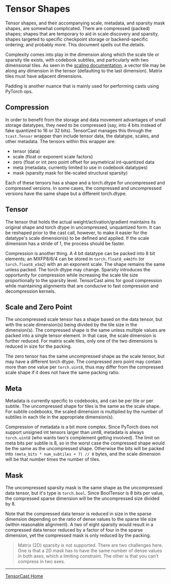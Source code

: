 <!-- markdownlint-disable MD033 MD041 -->

# Tensor Shapes

Tensor shapes, and their accompanying scale, metadata, and sparsity mask shapes, are somewhat complicated.
There are compressed (packed) shapes; shapes that are temporary to aid in scale discovery and sparsity, shapes
targeted to specific checkpoint storage or backend-specific ordering; and probably more.  This document spells out
the details.

Complexity comes into play in the dimension along which the scale tile or sparsity tile exists, with codebook
subtiles, and particularly with two dimensional tiles.  As seen in the [scaling documentation](./scale.md),
a vector tile may be along any dimension in the tensor (defaulting to the last dimension).  Matrix tiles
must have adjacent dimensions.

Padding is another nuance that is mainly used for performing casts using PyTorch ops.

## Compression

In order to benefit from the storage and data movement advantages of small storage datatypes, they need to be
compressed (say, into 4 bits instead of fake quantized to 16 or 32 bits).  TensorCast manages this through the
`tcast.Tensor` wrapper than include tensor data, the datatype, scales, and other metadata.  The tensors within
this wrapper are:

* tensor (data)
* scale (float or exponent scale factors)
* zero (float or int zero point offset for asymetrical int-quantized data
* meta (metadata, currently limited to use in codebook datatypes)
* mask (sparsity mask for tile-scaled structural sparsity)

Each of these tensors has a shape and a torch.dtype for uncompressed and compressed versions.  In some cases,
the compressed and uncompressed versions have the same shape but a different torch.dtype.

## Tensor

The tensor that holds the actual weight/activation/gradient maintains its original shape and torch dtype in uncompressed,
unquantized form. It can be reshaped prior to the cast call, however, to make it easier for the datatype's scale dimension(s)
to be defined and applied.  If the scale dimension has a stride of 1, the process should be faster.

Compression is another thing.  A 4 bit datatype can be packed into 8 bit elements; an MXFP8/6/4 can be stored in
`torch.float8_e4m3fn` (or `torch.float8_e5m2`) with an an exponent scale.  The shape remains the same unless packed.  The
torch dtype may change.  Sparsity introduces the opportunity for compression while increasing the scale tile size proportionally
to the sparsity level.  TensorCast aims for good compression while maintaining alignments that are conducive to fast
compression and decompression kernels.

## Scale and Zero Point

The uncompressed scale tensor has a shape based on the data tensor, but with the scale dimension(s) being divided by the
tile size in the dimension(s).  The compressed shape is the same unless multiple values are packed into a single tensor element.
In that case, the scale dimension is further reduced.  For matrix scale tiles, only one of the two dimensions is reduced in
size for the packing.

The zero tensor has the same uncompressed shape as the scale tensor, but may have a different torch dtype.  The compressed
zero point may contain more than one value per `torch.uint8`, thus may differ from the compressed scale shape if it does not
have the same packing ratio.

## Meta

Metadata is currently specific to codebooks, and can be per tile or per subtile.  The uncompressed shape for tiles
is the same as the scale shape.  For subtile codebooks, the scaled dimension is multiplied by the number of subtiles in each
tile in the appropriate dimension(s).

Compression of metadata is a bit more complex.  Since PyTorch does not support unsigned int tensors larger than uint8, metadata
is always `torch.uint8` (who wants two's complement getting involved).  The limit on meta bits per subtile is 8, so in the
worst case the compressed shape would be the same as the uncompressed shape.  Otherwise the bits will be packed into
`(meta_bits * num_subtiles + 7) // 8` bytes, and the scale dimension will be that number times the number of tiles.

## Mask

The uncompressed sparsity mask is the same shape as the uncompressed data tensor, but it's type is `torch.bool`.  Since
BoolTensor is 8 bits per value, the compressed sparse dimension will be the uncompressed size divided by 8.

Note that the compressed data tensor is reduced in size in the sparse dimension depending on the ratio of dense values to
the sparse tile size (within reasonable alignment).  A two of eight sparsity would result in a compressed data tensor reduced
by a factor of four in the sparse dimension, yet the compressed mask is only reduced by the packing.

> Matrix (2D) sparsity is not supported. There are two challenges here.  One is that a 2D mask has to have the same number of dense values in both axes, which a limiting constraint.  The other is that you can't compress in two axes.

---

[TensorCast Home](../README.md)
